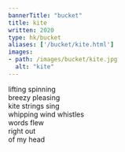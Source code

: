```yaml
---
bannerTitle: "bucket" 
title: kite
written: 2020
type: hk/bucket
aliases: ['/bucket/kite.html']
images:
- path: /images/bucket/kite.jpg 
  alt: "kite"
---
```


lifting spinning  
breezy pleasing  
kite strings sing  
whipping wind whistles  
words flew  
right out  
of my head


